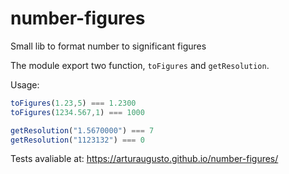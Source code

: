 # number-figures

Small lib to format number to significant figures

The module export two function, `toFigures` and `getResolution`.

Usage:

```javascript
toFigures(1.23,5) === 1.2300
toFigures(1234.567,1) === 1000

getResolution("1.5670000") === 7
getResolution("1123132") === 0
```

Tests avaliable at: https://arturaugusto.github.io/number-figures/

